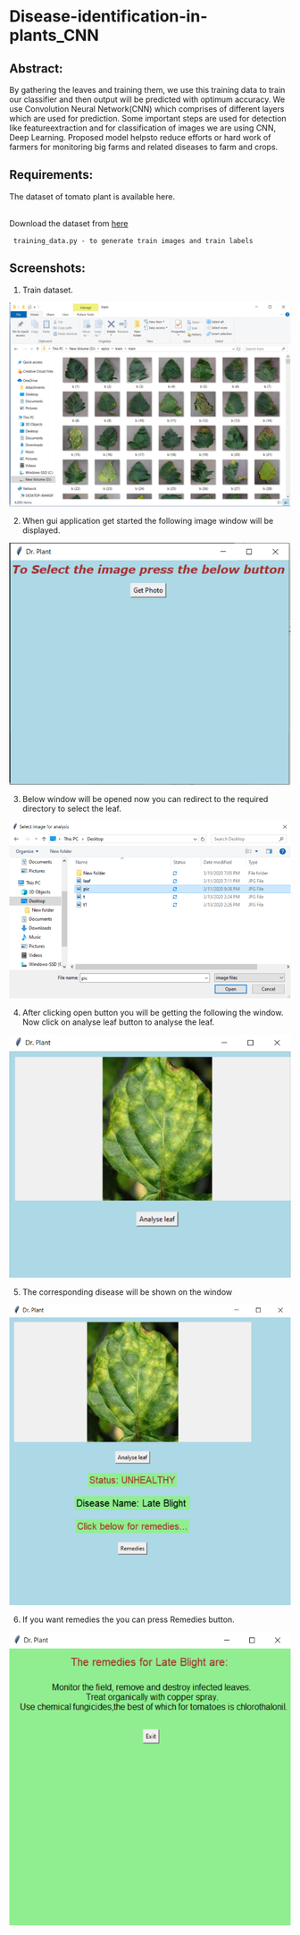 # Disease-identification-in-plants_CNN

<h2><b> Abstract: </b></h2>

By gathering the leaves and training them, we  use this  training data to  train our classifier and then output will be predicted with optimum accuracy. We use Convolution Neural Network(CNN) which comprises of different layers which are used for prediction. Some important steps are used for detection like featureextraction and for classification of images we are using CNN, Deep Learning. Proposed model helpsto reduce efforts or hard work of farmers for monitoring big farms and related diseases to farm and crops.

<h2><b> Requirements: </b></h2>
The dataset of tomato plant is available here.
<br></br>

Download the dataset from [here](https://drive.google.com/open?id=1DVy0LyUUfJciyo7BUFm1sHKSRdTVJgjF)

     training_data.py - to generate train images and train labels
     
<h2><b> Screenshots: </b></h2>

1. Train dataset.

![](screenshots/dataset.png "Data set")

2. When gui application  get started the following image window will be displayed.

![](screenshots/gui.png "GUI Page")

3. Below window will be opened now you can redirect to the required directory to select the leaf.

![](screenshots/img_selection.png "Image selected")

4. After clicking open button you will be getting the following the window. Now click on analyse leaf button to analyse the leaf.

![](screenshots/img_choosen.png "Image choosen")

5. The corresponding  disease will be shown on the window

![](screenshots/output.png "Output page")

6. If you want remedies the you can press Remedies button.  

![](screenshots/remedies.png "Remedies")



